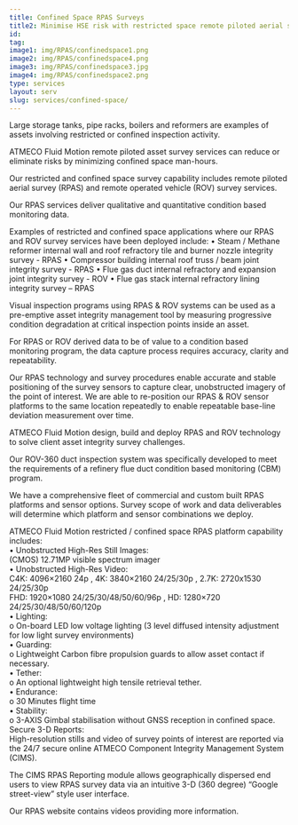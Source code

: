 ```yaml
---
title: Confined Space RPAS Surveys
title2: Minimise HSE risk with restricted space remote piloted aerial surveys.
id: 
tag: 
image1: img/RPAS/confinedspace1.png
image2: img/RPAS/confinedspace4.png
image3: img/RPAS/confinedspace3.jpg
image4: img/RPAS/confinedspace2.png
type: services
layout: serv
slug: services/confined-space/
---
```


Large storage tanks, pipe racks, boilers and reformers are examples of assets involving restricted or confined inspection activity.

ATMECO Fluid Motion remote piloted asset survey services can reduce or eliminate risks by minimizing confined space man-hours.

Our restricted and confined space survey capability includes remote piloted aerial survey (RPAS) and remote operated vehicle (ROV) survey services.

Our RPAS services deliver qualitative and quantitative condition based monitoring data.

Examples of restricted and confined space applications where our RPAS and ROV survey services have been deployed include:
•	Steam / Methane reformer internal wall and roof refractory tile and burner nozzle integrity survey - RPAS
•	Compressor building internal roof truss / beam joint integrity survey - RPAS
•	Flue gas duct internal refractory and expansion joint integrity survey - ROV
•	Flue gas stack internal refractory lining integrity survey – RPAS

Visual inspection programs using RPAS & ROV systems can be used as a pre-emptive asset integrity management tool by measuring progressive condition degradation at critical inspection points inside an asset.

For RPAS or ROV derived data to be of value to a condition based monitoring program, the data capture process requires accuracy, clarity and repeatability.

Our RPAS technology and survey procedures enable accurate and stable positioning of the survey sensors to capture clear, unobstructed imagery of the point of interest. 
We are able to re-position our RPAS & ROV sensor platforms to the same location repeatedly to enable repeatable base-line deviation measurement over time.

ATMECO Fluid Motion design, build and deploy RPAS and ROV technology to solve client asset integrity survey challenges.

Our ROV-360 duct inspection system was specifically developed to meet the requirements of a refinery flue duct condition based monitoring (CBM) program.

We have a comprehensive fleet of commercial and custom built RPAS platforms and sensor options.
Survey scope of work and data deliverables will determine which platform and sensor combinations we deploy.

ATMECO Fluid Motion restricted / confined space RPAS platform capability includes:<br>
•	Unobstructed High-Res Still Images:<br>
(CMOS) 12.71MP visible spectrum imager<br>
•	Unobstructed High-Res Video:<br>
C4K: 4096×2160 24p , 4K: 3840×2160 24/25/30p , 2.7K: 2720x1530 24/25/30p<br>
FHD: 1920×1080 24/25/30/48/50/60/96p , HD: 1280×720 24/25/30/48/50/60/120p<br>
•	Lighting:<br>
o	On-board LED low voltage lighting (3 level diffused intensity adjustment for low light survey environments)<br>
•	Guarding:<br>
o	Lightweight Carbon fibre propulsion guards to allow asset contact if necessary.<br>
•	Tether:<br>
o	An optional lightweight high tensile retrieval tether.<br>
•	Endurance:<br>
o	30 Minutes flight time<br>
•	Stability:<br>
o	3-AXIS Gimbal stabilisation without GNSS reception in confined space.<br>
Secure 3-D Reports:<br>
High-resolution stills and video of survey points of interest are reported via the 24/7 secure online ATMECO Component Integrity Management System (CIMS).

The CIMS RPAS Reporting module allows geographically dispersed end users to view RPAS survey data via an intuitive 3-D (360 degree) “Google street-view” style user interface.

Our RPAS website contains videos providing more information.
